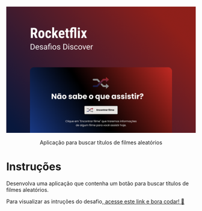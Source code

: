 <p align="center">
    <img src="./.github/preview.png" alt="Preview">

<p align="center">
  Aplicação para buscar títulos de filmes aleatórios
</p>

# Instruções

Desenvolva uma aplicação que contenha um botão para buscar títulos de filmes aleatórios.

Para visualizar as intruções do desafio,[ acesse este link e bora codar! 🚀](https://efficient-sloth-d85.notion.site/Desafio-Rocketflix-5ca1c56b5e52473eb12e8b2bc3ab1b8d)
